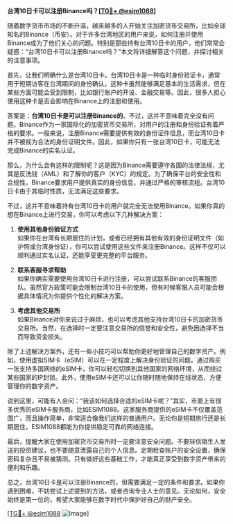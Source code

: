 **台湾10日卡可以注册Binance吗？[[TG💪+ @esim1088](https://t.me/s/esim1088)]**

随着数字货币市场的不断升温，越来越多的人开始关注加密货币交易所，比如全球知名的Binance（币安）。对于许多台湾地区的用户来说，如何注册并使用Binance成为了他们关心的问题。特别是那些持有台湾10日卡的用户，他们常常会疑惑：“台湾10日卡可以注册Binance吗？”本文将详细解答这个问题，并探讨相关的注意事项。

首先，让我们明确什么是台湾10日卡。台湾10日卡是一种临时身份验证卡，通常用于短期访客在台湾期间的身份确认。这种卡虽然能够满足基本的生活需求，但在某些方面可能会受到限制，比如银行账户的开设、金融交易等。因此，很多人担心使用这种卡是否会影响在Binance上的注册和使用。

答案是：**台湾10日卡是可以注册Binance的**。不过，这并不意味着完全没有问题。Binance作为一家国际化的加密货币交易所，对用户的注册和身份验证有着严格的要求。一般来说，注册Binance需要提供有效的身份证件信息，而台湾10日卡并不被视为合法的身份证明文件。因此，如果你只有一张台湾10日卡，可能无法完成Binance的实名认证。

那么，为什么会有这样的限制呢？这是因为Binance需要遵守各国的法律法规，尤其是反洗钱（AML）和了解你的客户（KYC）的规定。为了确保平台的安全性和合规性，Binance要求用户提供真实的身份信息，并通过严格的审核流程。台湾10日卡由于其临时性质，无法满足这些要求。

不过，这并不意味着持有台湾10日卡的用户就完全无法使用Binance。如果你真的想在Binance上进行交易，你可以考虑以下几种解决方案：

1. **使用其他身份验证方式**  
   如果你在台湾有长期居住的计划，或者已经拥有其他有效的身份证明文件（如护照或台湾身份证），你可以尝试使用这些文件来注册Binance。这样不仅可以顺利通过实名认证，还能享受更完整的平台服务。

2. **联系客服寻求帮助**  
   如果你确实需要使用台湾10日卡进行注册，可以尝试联系Binance的客服团队。虽然官方政策可能会限制台湾10日卡的使用，但有时候客服人员可能会根据具体情况为你提供个性化的解决方案。

3. **考虑其他交易所**  
   如果Binance对你来说过于麻烦，也可以考虑其他支持台湾10日卡的加密货币交易所。当然，在选择时一定要注意交易所的信誉和安全性，避免因选择不当而导致资金损失。

除了上述解决方案外，还有一些小技巧可以帮助你更好地管理自己的数字资产。例如，使用虚拟SIM卡（eSIM）可以在一定程度上解决身份验证的问题。通过购买一张支持多国网络的eSIM卡，你可以轻松切换到其他国家的网络环境，从而绕过某些国家的IP封锁。此外，使用eSIM卡还可以让你随时随地保持在线状态，方便管理你的数字资产。

说到这里，可能有人会问：“我该如何选择合适的eSIM卡呢？”其实，市面上有很多优秀的eSIM卡服务商，比如ESIM1088。这家服务商提供的eSIM卡不仅覆盖范围广，而且操作简单，非常适合像我们这样的普通用户。无论你是短期旅行还是长期居住，ESIM1088都能为你提供稳定可靠的网络连接。

最后，提醒大家在使用加密货币交易所时一定要注意安全问题。不要轻信陌生人发送的投资建议，也不要随意泄露自己的个人信息。定期检查账户的安全设置，确保密码复杂且不易被猜测。只有做好这些基础工作，才能真正享受到数字资产带来的便利和乐趣。

总之，台湾10日卡是可以注册Binance的，但需要满足一定的条件和要求。如果你遇到困难，不妨尝试上述提到的方法，或者咨询专业人士的意见。无论如何，安全始终是第一位的，希望大家能够在数字时代中保护好自己的财产安全。

[[TG💪+ @esim1088](https://t.me/s/esim1088) ![Image](https://i.postimg.cc/4NQfJmqS/Snipaste-2025-05-13-00-14-12.png)]